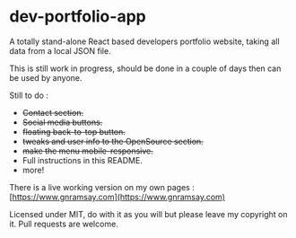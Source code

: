 # dev-portfolio-app

A totally stand-alone React based developers portfolio website, taking all data
from a local JSON file.

This is still work in progress, should be done in a couple of days then can be
used by anyone.

Still to do :

- ~~Contact section.~~
- ~~Social media buttons.~~
- ~~floating back-to-top button.~~
- ~~tweaks and user info to the OpenSource section.~~
- ~~make the menu mobile-responsive.~~
- Full instructions in this README.
- more!

There is a live working version on my own pages : [https://www.gnramsay.com](https://www.gnramsay.com)

Licensed under MIT, do with it as you will but please leave my copyright on it.
Pull requests are welcome.

